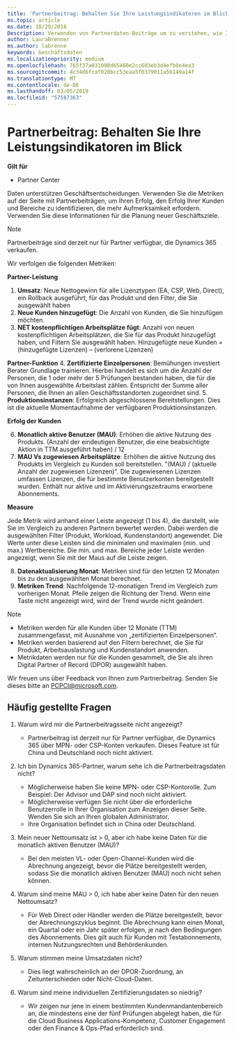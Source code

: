 ```yaml
---
title: 'Partnerbeitrag: Behalten Sie Ihre Leistungsindikatoren im Blick | Partner Center'
ms.topic: article
ms.date: 10/29/2018
Description: Verwenden von Partnerdaten-Beiträge um zu verstehen, wie Ihr Unternehmen wächst und adressiert ist
author: LauraBrenner
ms.author: labrenne
keywords: Geschäftsdaten
ms.localizationpriority: medium
ms.openlocfilehash: 765f37a031098d65460e2cc603eb3d4efb8e4ea3
ms.sourcegitcommit: 4c34d6fcaf020bcc53eaa5f0379011a56149a14f
ms.translationtype: MT
ms.contentlocale: de-DE
ms.lasthandoff: 03/05/2019
ms.locfileid: "57587363"
---
```

# <a name="partner-contribution-stay-on-top-of-your-performance-indicators"></a>Partnerbeitrag: Behalten Sie Ihre Leistungsindikatoren im Blick

**Gilt für**
- Partner Center

Daten unterstützen Geschäftsentscheidungen. Verwenden Sie die Metriken auf der Seite mit Partnerbeiträgen, um Ihren Erfolg, den Erfolg Ihrer Kunden und Bereiche zu identifizieren, die mehr Aufmerksamkeit erfordern. Verwenden Sie diese Informationen für die Planung neuer Geschäftsziele.

>[!NOTE]
>Partnerbeiträge sind derzeit nur für Partner verfügbar, die Dynamics 365 verkaufen.

Wir verfolgen die folgenden Metriken:

**Partner-Leistung**

1. **Umsatz**: Neue Nettogewinn für alle Lizenztypen (EA, CSP, Web, Direct), ein Rollback ausgeführt, für das Produkt und den Filter, die Sie ausgewählt haben
2. **Neue Kunden hinzugefügt**: Die Anzahl von Kunden, die Sie hinzufügen möchten.
3. **NET kostenpflichtigen Arbeitsplätze fügt**: Anzahl von neuen kostenpflichtigen Arbeitsplätzen, die Sie für das Produkt hinzugefügt haben, und Filtern Sie ausgewählt haben.  Hinzugefügte neue Kunden = (hinzugefügte Lizenzen) – (verlorene Lizenzen) 

**Partner-Funktion**
4. **Zertifizierte Einzelpersonen**: Bemühungen investiert Berater Grundlage trainieren. Hierbei handelt es sich um die Anzahl der Personen, die 1 oder mehr der 5 Prüfungen bestanden haben, die für die von Ihnen ausgewählte Arbeitslast zählen. Entspricht der Summe aller Personen, die Ihnen an allen Geschäftsstandorten zugeordnet sind.
5. **Produktionsinstanzen**: Erfolgreich abgeschlossene Bereitstellungen. Dies ist die aktuelle Momentaufnahme der verfügbaren Produktionsinstanzen.

**Erfolg der Kunden**

6.  **Monatlich aktive Benutzer (MAU)**: Erhöhen die aktive Nutzung des Produkts.
(Anzahl der eindeutigen Benutzer, die eine beabsichtigte Aktion in TTM ausgeführt haben) / 12
7. **MAU Vs zugewiesen Arbeitsplätze**: Erhöhen die aktive Nutzung des Produkts im Vergleich zu Kunden soll bereitstellen. "(MAU) / (aktuelle Anzahl der zugewiesen Lizenzen)". Die zugewiesenen Lizenzen umfassen Lizenzen, die für bestimmte Benutzerkonten bereitgestellt wurden.  Enthält nur aktive und im Aktivierungszeitraums erworbene Abonnements. 


**Measure**

Jede Metrik wird anhand einer Leiste angezeigt (1 bis 4), die darstellt, wie Sie im Vergleich zu anderen Partnern bewertet werden. Dabei werden die ausgewählten Filter (Produkt, Workload, Kundenstandort) angewendet. Die Werte unter diese Leisten sind die minimalen und maximalen (min. und max.) Wertbereiche. Die min. und max. Bereiche jeder Leiste werden angezeigt, wenn Sie mit der Maus auf die Leiste zeigen.  

8. **Datenaktualisierung Monat**: Metriken sind für den letzten 12 Monaten bis zu den ausgewählten Monat berechnet.
9. **Metriken Trend**: Nachfolgende 12-monatigen Trend im Vergleich zum vorherigen Monat. Pfeile zeigen die Richtung der Trend. Wenn eine Taste nicht angezeigt wird, wird der Trend wurde nicht geändert.

>[!NOTE] 
>- Metriken werden für alle Kunden über 12 Monate (TTM) zusammengefasst, mit Ausnahme von „zertifizierten Einzelpersonen“.        
>- Metriken werden basierend auf den Filtern berechnet, die Sie für Produkt, Arbeitsauslastung und Kundenstandort anwenden.
>- Metrikdaten werden nur für die Kunden gesammelt, die Sie als ihren Digital Partner of Record (DPOR) ausgewählt haben. 

Wir freuen uns über Feedback von Ihnen zum Partnerbeitrag. Senden Sie dieses bitte an PCPCI@microsoft.com.  

## <a name="frequently-asked-questions"></a>Häufig gestellte Fragen

1. Warum wird mir die Partnerbeitragsseite nicht angezeigt?
    - Partnerbeitrag ist derzeit nur für Partner verfügbar, die Dynamics 365 über MPN- oder CSP-Konten verkaufen. Dieses Feature ist für China und Deutschland noch nicht aktiviert.
2. Ich bin Dynamics 365-Partner, warum sehe ich die Partnerbeitragsdaten nicht?
    - Möglicherweise haben Sie keine MPN- oder CSP-Kontorolle. Zum Beispiel: Der Advisor und DAP sind noch nicht aktiviert.  
    - Möglicherweise verfügen Sie nicht über die erforderliche Benutzerrolle in Ihrer Organisation zum Anzeigen dieser Seite. Wenden Sie sich an Ihren globalen Administrator.
    - Ihre Organisation befindet sich in China oder Deutschland.

3. Mein neuer Nettoumsatz ist > 0, aber ich habe keine Daten für die monatlich aktiven Benutzer (MAU)?
    - Bei den meisten VL- oder Open-Channel-Kunden wird die Abrechnung angezeigt, bevor die Plätze bereitgestellt werden, sodass Sie die monatlich aktiven Benutzer (MAU) noch nicht sehen können.

4. Warum sind meine MAU > 0, ich habe aber keine Daten für den neuen Nettoumsatz?
   - Für Web Direct oder Händler werden die Plätze bereitgestellt, bevor der Abrechnungszyklus beginnt. Die Abrechnung kann einen Monat, ein Quartal oder ein Jahr später erfolgen, je nach den Bedingungen des Abonnements. Dies gilt auch für Kunden mit Testabonnements, internen Nutzungsrechten und Behördenkunden.
5. Warum stimmen meine Umsatzdaten nicht?
   - Dies liegt wahrscheinlich an der DPOR-Zuordnung, an Zeitunterschieden oder Nicht-Cloud-Daten.
6. Warum sind meine individuellen Zertifizierungsdaten so niedrig?
   - Wir zeigen nur jene in einem bestimmten Kundenmandantenbereich an, die mindestens eine der fünf Prüfungen abgelegt haben, die für die Cloud Business Applications-Kompetenz, Customer Engagement oder den Finance & Ops-Pfad erforderlich sind.   